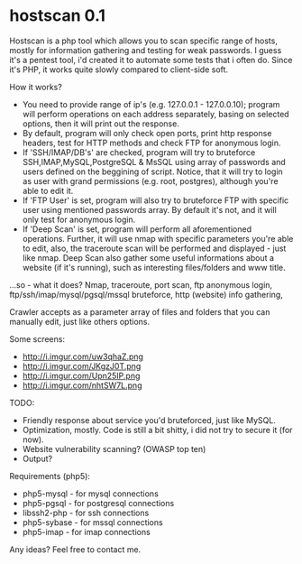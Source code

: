hostscan 0.1
============

Hostscan is a php tool which allows you to scan specific range of hosts, mostly for information gathering
and testing for weak passwords. I guess it's a pentest tool, i'd created it to automate some tests that i
often do. Since it's PHP, it works quite slowly compared to client-side soft.

How it works?
 - You need to provide range of ip's (e.g. 127.0.0.1 - 127.0.0.10); program will perform operations on
 each address separately, basing on selected options, then it will print out the response.
 - By default, program will only check open ports, print http response headers, test for HTTP methods and
 check FTP for anonymous login.
 - If 'SSH/IMAP/DB's' are checked, program will try to bruteforce SSH,IMAP,MySQL,PostgreSQL & MsSQL using array of
 passwords and users defined on the beggining of script. Notice, that it will try to login as user with grand permissions
 (e.g. root, postgres), although you're able to edit it.
 - If 'FTP User' is set, program will also try to bruteforce FTP with specific user using mentioned passwords array.
 By default it's not, and it will only test for anonymous login.
 - If 'Deep Scan' is set, program will perform all aforementioned operations. Further, it will use nmap  with specific 
 parameters you're able to edit, also, the traceroute scan will be performed and displayed - just like nmap. Deep Scan
 also gather some useful informations about a website (if it's running), such as interesting files/folders and www title.
 
 ...so - what it does? Nmap, traceroute, port scan, ftp anonymous login, ftp/ssh/imap/mysql/pgsql/mssql bruteforce, http
 (website) info gathering, 
 
 Crawler accepts as a parameter array of files and folders that you can manually edit, just like others options.
 
Some screens:
 - http://i.imgur.com/uw3qhaZ.png
 - http://i.imgur.com/JKgzJ0T.png
 - http://i.imgur.com/Upn25IP.png
 - http://i.imgur.com/nhtSW7L.png

TODO:
 - Friendly response about service you'd bruteforced, just like MySQL.
 - Optimization, mostly. Code is still a bit shitty, i did not try to secure it (for now).
 - Website vulnerability scanning? (OWASP top ten)
 - Output?
 
Requirements (php5):
 - php5-mysql - for mysql connections
 - php5-pgsql - for postgresql connections
 - libssh2-php - for ssh connections
 - php5-sybase - for mssql connections
 - php5-imap - for imap connections


Any ideas? Feel free to contact me. 
